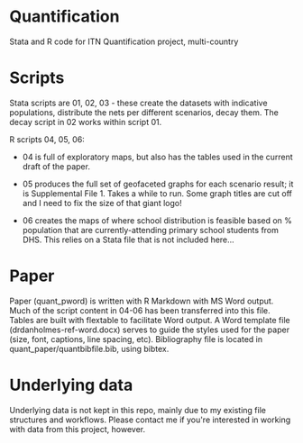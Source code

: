# Quantification
Stata and R code for ITN Quantification project, multi-country

# Scripts
Stata scripts are 01, 02, 03 - these create the datasets with indicative populations, distribute the nets per different scenarios, decay them. The decay script in 02 works within script 01.

R scripts 04, 05, 06:
- 04 is full of exploratory maps, but also has the tables used in the current draft of the paper.

- 05 produces the full set of geofaceted graphs for each scenario result; it is Supplemental File 1. Takes a while to run. Some graph titles are cut off and I need to fix the size of that giant logo!

- 06 creates the maps of where school distribution is feasible based on % population that are currently-attending primary school students from DHS. This relies on a Stata file that is not included here... 

# Paper
Paper (quant_pword) is written with R Markdown with MS Word output. Much of the script content in 04-06 has been transferred into this file. Tables are built with flextable to facilitate Word output. A Word template file (drdanholmes-ref-word.docx) serves to guide the styles used for the paper (size, font, captions, line spacing, etc). Bibliography file is located in quant_paper/quantbibfile.bib, using bibtex.

# Underlying data
Underlying data is not kept in this repo, mainly due to my existing file structures and workflows. Please contact me if you're interested in working with data from this project, however.
